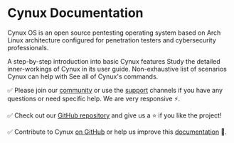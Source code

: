 # Cynux Documentation

Cynux OS is an open source pentesting operating system based on Arch Linux architecture configured for penetration testers and cybersecurity professionals.

<cards>

  <card href="/doc/tutorials/get-started" heading="Get Started">
    A step-by-step introduction into basic Cynux features
  </card>

  <card href="/doc/user-guide" heading="User Guide">
    Study the detailed inner-workings of Cynux in its user guide.
  </card>

  <card href="/doc/use-cases" heading="Use Cases">
    Non-exhaustive list of scenarios Cynux can help with
  </card>

  <card href="/doc/command-reference" heading="Command Reference">
    See all of Cynux's commands.
  </card>

</cards>

✅ Please join our [community](/community) or use the [support](/support)
channels if you have any questions or need specific help. We are very responsive
⚡.

✅ Check out our [GitHub repository](https://github.com/CybSec-NITW/cynuxsecurity) and give
us a ⭐ if you like the project!

✅ Contribute to Cynux [on GitHub](https://github.com/CybSec-NITW/cynuxsecurity) or help us
improve this [documentation](https://github.com/CybSec-NITW/cynuxsecurity) 🙏.

